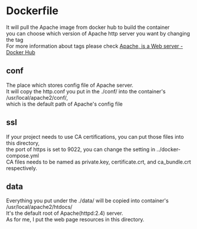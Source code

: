 # Dockerfile

It will pull the Apache image from docker hub to build the container  
you can choose which version of Apache http server you want by changing the tag  
For more information about tags please check [Apache, is a Web server - Docker Hub](https://hub.docker.com/_/httpd)  

## conf

The place which stores config file of Apache server.  
It will copy the http.conf you put in the ./conf/ into the container's /usr/local/apache2/conf/,  
which is the default path of Apache's config file

## ssl

If your project needs to use CA certifications, you can put those files into this directory,  
the port of https is set to 9022, you can change the setting in ../docker-compose.yml  
CA files needs to be named as private.key, certificate.crt, and ca_bundle.crt respectively.

## data

Everything you put under the ./data/ will be copied into container's /usr/local/apache2/htdocs/  
It's the default root of Apache(httpd:2.4) server.  
As for me, I put the web page resources in this directory.  
